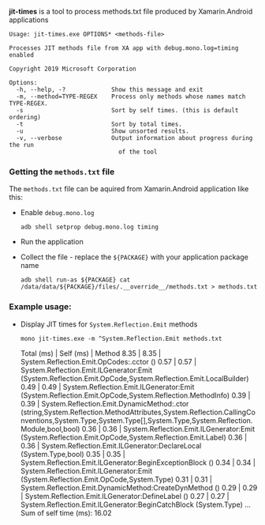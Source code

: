 ﻿**jit-times** is a tool to process methods.txt file produced by Xamarin.Android
applications

	Usage: jit-times.exe OPTIONS* <methods-file>

	Processes JIT methods file from XA app with debug.mono.log=timing enabled

	Copyright 2019 Microsoft Corporation

	Options:
	  -h, --help, -?             Show this message and exit
	  -m, --method=TYPE-REGEX    Process only methods whose names match TYPE-REGEX.
	  -s                         Sort by self times. (this is default ordering)
	  -t                         Sort by total times.
	  -u                         Show unsorted results.
	  -v, --verbose              Output information about progress during the run
	                               of the tool

### Getting the `methods.txt` file

The `methods.txt` file can be aquired from Xamarin.Android application like this:

* Enable `debug.mono.log`

	`adb shell setprop debug.mono.log timing`

* Run the application

* Collect the file - replace the `${PACKAGE}` with your application package name

	`adb shell run-as ${PACKAGE} cat /data/data/${PACKAGE}/files/.__override__/methods.txt > methods.txt`

### Example usage:

* Display JIT times for `System.Reflection.Emit` methods

	`mono jit-times.exe -m ^System.Reflection.Emit methods.txt`


    Total (ms) |  Self (ms) | Method
          8.35 |       8.35 | System.Reflection.Emit.OpCodes:.cctor ()
          0.57 |       0.57 | System.Reflection.Emit.ILGenerator:Emit (System.Reflection.Emit.OpCode,System.Reflection.Emit.LocalBuilder)
          0.49 |       0.49 | System.Reflection.Emit.ILGenerator:Emit (System.Reflection.Emit.OpCode,System.Reflection.MethodInfo)
          0.39 |       0.39 | System.Reflection.Emit.DynamicMethod:.ctor (string,System.Reflection.MethodAttributes,System.Reflection.CallingConventions,System.Type,System.Type[],System.Type,System.Reflection.Module,bool,bool)
          0.36 |       0.36 | System.Reflection.Emit.ILGenerator:Emit (System.Reflection.Emit.OpCode,System.Reflection.Emit.Label)
          0.36 |       0.36 | System.Reflection.Emit.ILGenerator:DeclareLocal (System.Type,bool)
          0.35 |       0.35 | System.Reflection.Emit.ILGenerator:BeginExceptionBlock ()
          0.34 |       0.34 | System.Reflection.Emit.ILGenerator:Emit (System.Reflection.Emit.OpCode,System.Type)
          0.31 |       0.31 | System.Reflection.Emit.DynamicMethod:CreateDynMethod ()
          0.29 |       0.29 | System.Reflection.Emit.ILGenerator:DefineLabel ()
          0.27 |       0.27 | System.Reflection.Emit.ILGenerator:BeginCatchBlock (System.Type)
          ...
    Sum of self time (ms): 16.02
